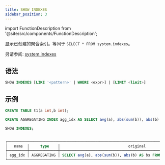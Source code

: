 ```yaml
---
title: SHOW INDEXES
sidebar_position: 3
---
```

import FunctionDescription from '@site/src/components/FunctionDescription';

<FunctionDescription description="引入或更新: v1.2.190"/>

显示已创建的聚合索引。等同于 `SELECT * FROM system.indexes`。

另请参阅: [system.indexes](../../../00-sql-reference/20-system-tables/system-indexes.md)

## 语法

```sql
SHOW INDEXES [LIKE '<pattern>' | WHERE <expr>] | [LIMIT <limit>]
```

## 示例

```sql
CREATE TABLE t1(a int,b int);

CREATE AGGREGATING INDEX agg_idx AS SELECT avg(a), abs(sum(b)), abs(b) AS bs FROM t1 GROUP BY bs;

SHOW INDEXES;


┌──────────────────────────────────────────────────────────────────────────────────────────────────────────────────────────────────────────────────────────────────────────────────────────────────────────────────────────────────────┐
│   name  │     type    │                               original                               │                                     definition                                     │         created_on         │      updated_on     │
├─────────┼─────────────┼──────────────────────────────────────────────────────────────────────┼────────────────────────────────────────────────────────────────────────────────────┼────────────────────────────┼─────────────────────┤
│ agg_idx │ AGGREGATING │ SELECT avg(a), abs(sum(b)), abs(b) AS bs FROM default.t1 GROUP BY bs │ SELECT abs(b) AS bs, COUNT(), COUNT(a), SUM(a), SUM(b) FROM default.t1 GROUP BY bs │ 2024-01-29 07:15:34.856234 │ NULL                │
└──────────────────────────────────────────────────────────────────────────────────────────────────────────────────────────────────────────────────────────────────────────────────────────────────────────────────────────────────────┘
```